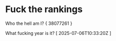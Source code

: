# Fuck the rankings

Who the hell am I?
{ 38077261 }

What fucking year is it?
[ 2025-07-06T10:33:20Z ]
